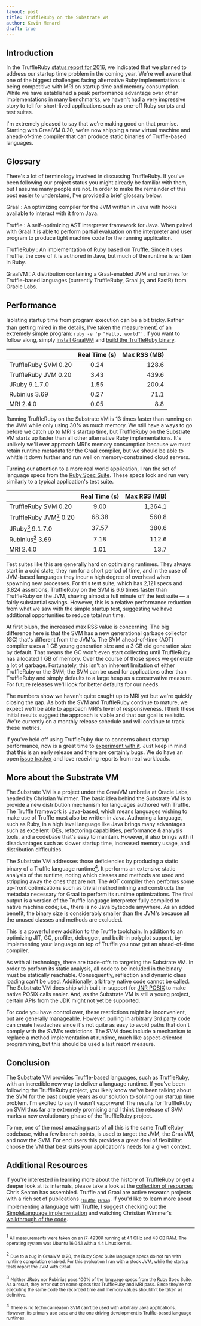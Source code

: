 ```yaml
---
layout: post
title: TruffleRuby on the Substrate VM
author: Kevin Menard
draft: true
---
```


Introduction
------------

In the TruffleRuby [status report for 2016](http://lists.ruby-lang.org/pipermail/jruby/2017-January/000511.html), we indicated that we planned to address our startup time problem in the coming year.
We're well aware that one of the biggest challenges facing alternative Ruby implementations is being competitive with MRI on startup time and memory consumption.
While we have established a peak performance advantage over other implementations in many benchmarks, we haven't had a very impressive story to tell for short-lived applications such as one-off Ruby scripts and test suites.

I'm extremely pleased to say that we're making good on that promise.
Starting with GraalVM 0.20, we're now shipping a new virtual machine and ahead-of-time compiler that can produce static binaries of Truffle-based languages.

Glossary
--------

There's a lot of terminology involved in discussing TruffleRuby.
If you've been following our project status you might already be familiar with them, but I assume many people are not.
In order to make the remainder of this post easier to understand, I've provided a brief glossary below:

Graal
: An optimizing compiler for the JVM written in Java with hooks available to interact with it from Java.

Truffle
: A self-optimizing AST interpreter framework for Java. When paired with Graal it is able to perform partial evaluation on the interpreter and user program to produce tight machine code for the running application.

TruffleRuby
: An implementation of Ruby based on Truffle. Since it uses Truffle, the core of it is authored in Java, but much of the runtime is written in Ruby.

GraalVM
: A distribution containing a Graal-enabled JVM and runtimes for Truffle-based languages (currently TruffleRuby, Graal.js, and FastR) from Oracle Labs.

Performance
-----------

Isolating startup time from program execution can be a bit tricky.
Rather than getting mired in the details, I've taken the measurement<a href="#footnote_1"><sup>1</sup></a> of an extremely simple program: `ruby -e 'p "Hello, world"'`.
If you want to follow along, simply [install GraalVM](https://github.com/graalvm/truffleruby/blob/master/doc/user/using-graalvm.md) and [build the TruffleRuby binary](https://github.com/graalvm/truffleruby/blob/master/doc/user/svm.md).

|                      | Real Time (s) | Max RSS (MB) |
|----------------------|:-------------:|-------------:|
| TruffleRuby SVM 0.20 | 0.24          | 128.6        |
| TruffleRuby JVM 0.20 | 3.43          | 439.6        |
| JRuby 9.1.7.0        | 1.55          | 200.4        |
| Rubinius 3.69        | 0.27          | 71.1         |
| MRI 2.4.0            | 0.05          | 8.8          |

Running TruffleRuby on the Substrate VM is 13 times faster than running on the JVM while only using 30% as much memory.
We still have a ways to go before we catch up to MRI's startup time, but TruffleRuby on the Substrate VM starts up faster than all other alternative Ruby implementations.
It's unlikely we'll ever approach MRI's memory consumption because we must retain runtime metadata for the Graal compiler, but we should be able to whittle it down further and run well on memory-constrained cloud servers.

Turning our attention to a more real world application, I ran the set of language specs from the [Ruby Spec Suite](https://github.com/ruby/spec).
These specs look and run very similarly to a typical application's test suite.

|                                                            | Real Time (s) | Max RSS (MB) |
|------------------------------------------------------------|:-------------:|-------------:|
| TruffleRuby SVM 0.20                                       | 9.00          | 1,364.1      |
| TruffleRuby JVM<a href="#footnote_2"><sup>2</sup></a> 0.20 | 68.38         | 560.8        |
| JRuby<a href="#footnote_3"><sup>3</sup></a> 9.1.7.0        | 37.57         | 380.6        |
| Rubinius<a href="#footnote_3"><sup>3</sup></a>  3.69       | 7.18          | 112.6        |
| MRI 2.4.0                                                  | 1.01          | 13.7         |

Test suites like this are generally hard on optimizing runtimes.
They always start in a cold state, they run for a short period of time, and in the case of JVM-based languages they incur a high degree of overhead when spawning new processes.
For this test suite, which has 2,121 specs and 3,824 assertions, TruffleRuby on the SVM is 6.6 times faster than TruffleRuby on the JVM, shaving almost a full minute off the test suite &mdash; a fairly substantial savings.
However, this is a relative performance reduction from what we saw with the simple startup test, suggesting we have additional opportunities to reduce total run time.

At first blush, the increased max RSS value is concerning.
The big difference here is that the SVM has a new generational garbage collector (GC) that's different from the JVM's.
The SVM ahead-of-time (AOT) compiler uses a 1 GB young generation size and a 3 GB old generation size by default.
That means the GC won't even start collecting until TruffleRuby has allocated 1 GB of memory.
Over the course of those specs we generate a lot of garbage.
Fortunately, this isn't an inherent limitation of either TruffleRuby or the SVM; the SVM can be used for applications other than TruffleRuby and simply defaults to a large heap as a conservative measure.
For future releases we'll look for better defaults for our needs.

The numbers show we haven't quite caught up to MRI yet but we're quickly closing the gap.
As both the SVM and TruffleRuby continue to mature, we expect we'll be able to approach MRI's level of responsiveness.
I think these initial results suggest the approach is viable and that our goal is realistic.
We're currently on a monthly release schedule and will continue to track these metrics.

If you've held off using TruffleRuby due to concerns about startup performance, now is a great time to [experiment with it](https://github.com/graalvm/truffleruby).
Just keep in mind that this is an early release and there are certainly bugs.
We do have an open [issue tracker](https://github.com/graalvm/truffleruby/issues) and love receiving reports from real workloads.


More about the Substrate VM
---------------------------

The Substrate VM is a project under the GraalVM umbrella at Oracle Labs, headed by Christian Wimmer.
The basic idea behind the Substrate VM is to provide a new distribution mechanism for languages authored with Truffle.
The Truffle framework is Java-based, which means languages wishing to make use of Truffle must also be written in Java.
Authoring a language, such as Ruby, in a high level language like Java brings many advantages such as excellent IDEs, refactoring capabilities, performance &amp; analysis tools, and a codebase that's easy to maintain.
However, it also brings with it disadvantages such as slower startup time, increased memory usage, and distribution difficulties.

The Substrate VM addresses those deficiencies by producing a static binary of a Truffle language runtime<a href="#footnote_4"><sup>4</sup></a>.
It performs an extensive static analysis of the runtime, noting which classes and methods are used and stripping away the ones that are not.
The AOT compiler then performs some up-front optimizations such as trivial method inlining and constructs the metadata necessary for Graal to perform its runtime optimizations.
The final output is a version of the Truffle language interpreter fully compiled to native machine code; i.e., there is no Java bytecode anywhere.
As an added benefit, the binary size is considerably smaller than the JVM's because all the unused classes and methods are excluded.

This is a powerful new addition to the Truffle toolchain.
In addition to an optimizing JIT, GC, profiler, debugger, and built-in polyglot support, by implementing your language on top of Truffle you now get an ahead-of-time compiler.

As with all technology, there are trade-offs to targeting the Substrate VM.
In order to perform its static analysis, all code to be included in the binary must be statically reachable.
Consequently, reflection and dynamic class loading can't be used.
Additionally, arbitrary native code cannot be called.
The Substrate VM does ship with built-in support for [JNR POSIX](https://github.com/jnr/jnr-posix) to make native POSIX calls easier.
And, as the Substrate VM is still a young project, certain APIs from the JDK might not yet be supported.

For code you have control over, these restrictions might be inconvenient, but are generally manageable.
However, pulling in arbitrary 3rd party code can create headaches since it's not quite as easy to avoid paths that don't comply with the SVM's restrictions.
The SVM does include a mechanism to replace a method implementation at runtime, much like aspect-oriented programming, but this should be used a last resort measure.


Conclusion
----------

The Substrate VM provides Truffle-based languages, such as TruffleRuby, with an incredible new way to deliver a language runtime.
If you've been following the TruffleRuby project, you likely know we've been talking about the SVM for the past couple years as our solution to solving our startup time problem.
I'm excited to say it wasn't vaporware!
The results for TruffleRuby on SVM thus far are extremely promising and I think the release of SVM marks a new evolutionary phase of the TruffleRuby project.

To me, one of the most amazing parts of all this is the same TruffleRuby codebase, with a few branch points, is used to target the JVM, the GraalVM, and now the SVM.
For end users this provides a great deal of flexibility: choose the VM that best suits your application's needs for a given context.


Additional Resources
--------------------

If you're interested in learning more about the history of TruffleRuby or get a deeper look at its internals, please take a look at the [collection of resources](http://chrisseaton.com/rubytruffle/) Chris Seaton has assembled.
Truffle and Graal are active research projects with a rich set of publications <sub>([Truffle](https://github.com/graalvm/truffle/blob/master/docs/Publications.md), [Graal](https://github.com/graalvm/graal-core/blob/master/docs/Publications.md))</sub>.
If you'd like to learn more about implementing a language with Truffle, I suggest checking out the [SimpleLanguage implementation](https://github.com/graalvm/simplelanguage) and watching Christian Wimmer's [walkthrough of the code](https://www.youtube.com/watch?v=FJY96_6Y3a4).

<hr/>

<a name="footnote_1"></a>
<sup>1</sup>
<small>
  All measurements were taken on an i7-4930K running at 4.1 GHz and 48 GB RAM.
  The operating system was Ubuntu 16.04.1 with a 4.4 Linux kernel.
</small>

<a name="footnote_2"></a>
<sup>2</sup>
<small>
  Due to a bug in GraalVM 0.20, the Ruby Spec Suite language specs do not run with runtime compilation enabled.
  For this evaluation I ran with a stock JVM, while the startup tests report the JVM with Graal.
</small>

<a name="footnote_3"></a>
<sup>3</sup>
<small>
  Neither JRuby nor Rubinius pass 100% of the language specs from the Ruby Spec Suite.
  As a result, they error out on some specs that TruffleRuby and MRI pass.
  Since they're not executing the same code the recorded time and memory values shouldn't be taken as definitive.
</small>

<a name="footnote_4"></a>
<sup>4</sup>
<small>
  There is no technical reason SVM can't be used with arbitrary Java applications.
  However, its primary use case and the one driving development is Truffle-based language runtimes.
</small>
